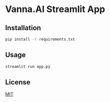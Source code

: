 # Vanna.AI Streamlit App

## Installation

```bash
pip install -r requirements.txt
```

## Usage

```bash
streamlit run app.py
```

## License
[MIT](https://choosealicense.com/licenses/mit/)
